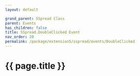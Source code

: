 ```yaml
---
layout: default

grand_parent: SSpread Class
parent: Events
has_children: false
title: SSpread.DoubleClicked Event
nav_order: 20
permalink: /package/extension5/sspread/events/DoubleClicked
---
```

# {{ page.title }}
